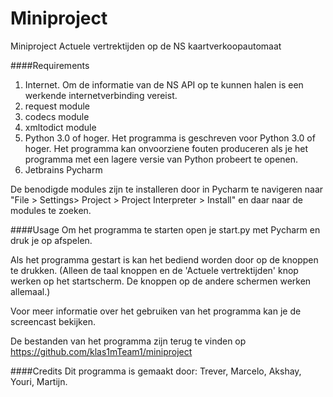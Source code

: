 # Miniproject
Miniproject Actuele vertrektijden op de NS kaartverkoopautomaat

####Requirements
1. Internet. Om de informatie van de NS API op te kunnen halen is een werkende internetverbinding vereist.
2. request module
3. codecs module
4. xmltodict module
5. Python 3.0 of hoger. Het programma is geschreven voor Python 3.0 of hoger. Het programma kan onvoorziene fouten produceren als je het programma met een lagere versie van Python probeert te openen.
6. Jetbrains Pycharm

De benodigde modules zijn te installeren door in Pycharm te navigeren naar "File > Settings> Project > Project Interpreter > Install" en daar naar de modules te zoeken.


####Usage
Om het programma te starten open je start.py met Pycharm en druk je op afspelen.

Als het programma gestart is kan het bediend worden door op de knoppen te drukken.
(Alleen de taal knoppen en de 'Actuele vertrektijden' knop werken op het startscherm. De knoppen op de andere schermen werken allemaal.)

Voor meer informatie over het gebruiken van het programma kan je de screencast bekijken.

De bestanden van het programma zijn terug te vinden op https://github.com/klas1mTeam1/miniproject

####Credits
Dit programma is gemaakt door:
Trever, 
Marcelo, 
Akshay, 
Youri, 
Martijn.
